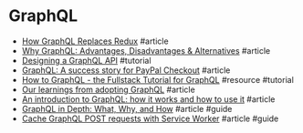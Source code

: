 # GraphQL

- [How GraphQL Replaces Redux](https://hackernoon.com/how-graphql-replaces-redux-3fff8289221d) #article
- [Why GraphQL: Advantages, Disadvantages & Alternatives](https://www.robinwieruch.de/why-graphql-advantages-disadvantages-alternatives) #article
- [Designing a GraphQL API](https://gist.github.com/swalkinshaw/3a33e2d292b60e68fcebe12b62bbb3e2) #tutorial
- [GraphQL: A success story for PayPal Checkout](https://medium.com/paypal-engineering/graphql-a-success-story-for-paypal-checkout-3482f724fb53) #article
- [How to GraphQL - the Fullstack Tutorial for GraphQL](https://www.howtographql.com) #resource #tutorial
- [Our learnings from adopting GraphQL](https://medium.com/netflix-techblog/our-learnings-from-adopting-graphql-f099de39ae5f) #article
- [An introduction to GraphQL: how it works and how to use it](https://medium.freecodecamp.org/an-introduction-to-graphql-how-it-works-and-how-to-use-it-91162ecd72d0) #article 
- [GraphQL in Depth: What, Why, and How](https://ponyfoo.com/articles/graphql-in-depth-what-why-and-how) #article #guide
- [Cache GraphQL POST requests with Service Worker](https://medium.com/@jono/cache-graphql-post-requests-with-service-worker-100a822a388a) #article #guide
